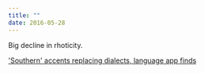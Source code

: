 ```yaml
---
title: ""
date: 2016-05-28
---
```

Big decline in rhoticity.

['Southern' accents replacing dialects, language app finds](https://www.bbc.co.uk/news/uk-england-cambridgeshire-36388364)
